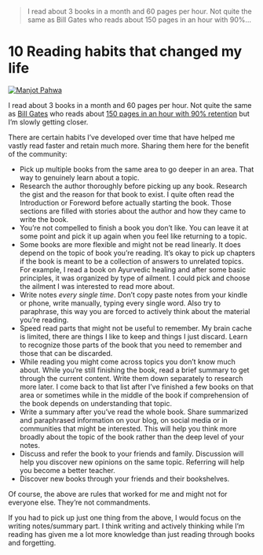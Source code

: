 > I read about 3 books in a month and 60 pages per hour. Not quite the same as Bill Gates who reads about 150 pages in an hour with 90%…

# 10 Reading habits that changed my life
[![Manjot Pahwa](https://miro.medium.com/fit/c/96/96/2*MgN7vFcBhIw5WvTAZ68YWA.jpeg)](chrome-extension://cjedbglnccaioiolemnfhjncicchinao/@manjotpahwa?source=post_page-----5c7673bc34bc----------------------)

I read about 3 books in a month and 60 pages per hour. Not quite the same as [Bill Gates](https://en.wikipedia.org/wiki/Bill_Gates) who reads about [150 pages in an hour with 90% retention](https://www.netflix.com/title/80184771) but I’m slowly getting closer.

There are certain habits I’ve developed over time that have helped me vastly read faster and retain much more. Sharing them here for the benefit of the community:

*   Pick up multiple books from the same area to go deeper in an area. That way to genuinely learn about a topic.
*   Research the author thoroughly before picking up any book. Research the gist and the reason for that book to exist. I quite often read the Introduction or Foreword before actually starting the book. Those sections are filled with stories about the author and how they came to write the book.
*   You’re not compelled to finish a book you don’t like. You can leave it at some point and pick it up again when you feel like returning to a topic.
*   Some books are more flexible and might not be read linearly. It does depend on the topic of book you’re reading. It’s okay to pick up chapters if the book is meant to be a collection of answers to unrelated topics. For example, I read a book on Ayurvedic healing and after some basic principles, it was organized by type of ailment. I could pick and choose the ailment I was interested to read more about.
*   Write notes _every single time_. Don’t copy paste notes from your kindle or phone, write manually, typing every single word. Also try to paraphrase, this way you are forced to actively think about the material you’re reading.
*   Speed read parts that might not be useful to remember. My brain cache is limited, there are things I like to keep and things I just discard. Learn to recognize those parts of the book that you need to remember and those that can be discarded.
*   While reading you might come across topics you don’t know much about. While you’re still finishing the book, read a brief summary to get through the current content. Write them down separately to research more later. I come back to that list after I’ve finished a few books on that area or sometimes while in the middle of the book if comprehension of the book depends on understanding that topic.
*   Write a summary after you’ve read the whole book. Share summarized and paraphrased information on your blog, on social media or in communities that might be interested. This will help you think more broadly about the topic of the book rather than the deep level of your notes.
*   Discuss and refer the book to your friends and family. Discussion will help you discover new opinions on the same topic. Referring will help you become a better teacher.
*   Discover new books through your friends and their bookshelves.

Of course, the above are rules that worked for me and might not for everyone else. They’re not commandments.

If you had to pick up just one thing from the above, I would focus on the writing notes/summary part. I think writing and actively thinking while I’m reading has given me a lot more knowledge than just reading through books and forgetting.